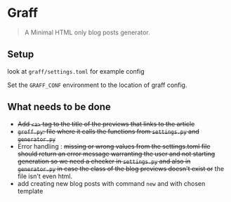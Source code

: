 # Graff

> A Minimal HTML only blog posts generator.

## Setup

look at `graff/settings.toml` for example config

Set the `GRAFF_CONF` environment to the location of graff config. 

## What needs to be done

* ~~Add `<a>` tag to the title of the previews that links to the article~~
* ~~`groff.py`: file where it calls the functions from `settings.py` and `generator.py`~~
* Error handling : ~~missing or wrong values from the settings.toml file should return an error message warranting the user and not starting generation so we need a checker in `settings.py` and also in `generator.py` in case the class of the blog previews doesn't exist or~~ the file isn't even html.
* add creating new blog posts with command `new` and with chosen template
